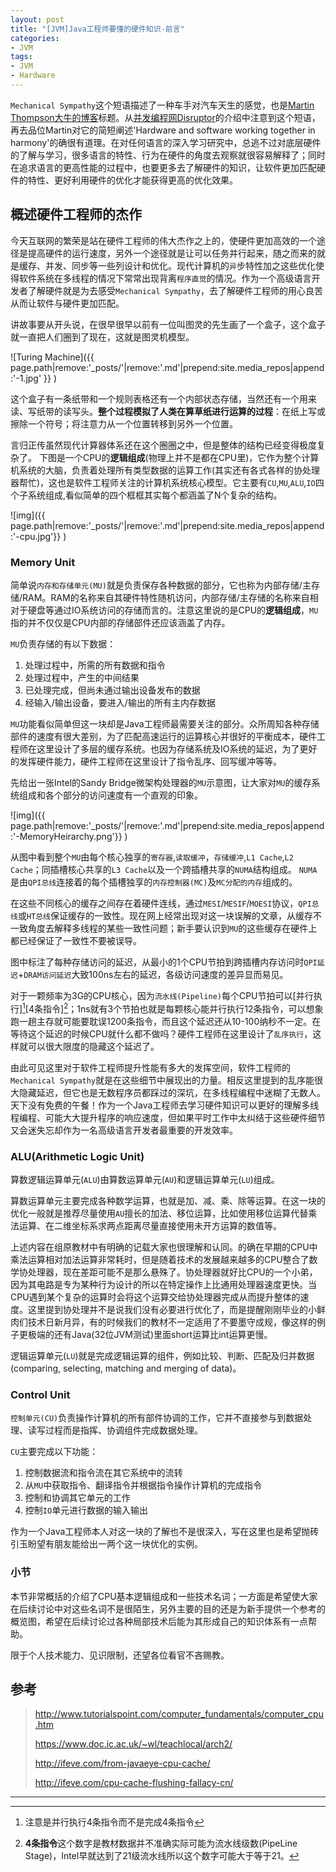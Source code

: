 ```yaml
---
layout: post
title: "[JVM]Java工程师要懂的硬件知识-前言"
categories:
- JVM
tags:
- JVM
- Hardware
---
```

`Mechanical Sympathy`这个短语描述了一种车手对汽车天生的感觉，也是[Martin Thompson大牛的博客](http://mechanical-sympathy.blogspot.sg/)标题。从[并发编程网Disruptor](http://ifeve.com/disruptor-cacheline-padding/)的介绍中注意到这个短语，再去品位Martin对它的简短阐述'Hardware and software working together in harmony'的确很有道理。在对任何语言的深入学习研究中，总逃不过对底层硬件的了解与学习，很多语言的特性、行为在硬件的角度去观察就很容易解释了；同时在追求语言的更高性能的过程中，也要更多去了解硬件的知识，让软件更加匹配硬件的特性、更好利用硬件的优化才能获得更高的优化效果。



概述硬件工程师的杰作
-----------------
今天互联网的繁荣是站在硬件工程师的伟大杰作之上的，使硬件更加高效的一个途径是提高硬件的运行速度，另外一个途径就是让可以任务并行起来，随之而来的就是缓存、并发、同步等一些列设计和优化。现代计算机的`异`步特性加之这些优化使得软件系统在多线程的情况下常常出现背离`程序直觉`的情况。作为一个高级语言开发者了解硬件就是为去感受`Mechanical Sympathy`，去了解硬件工程师的用心良苦从而让软件与硬件更加匹配。

讲故事要从开头说，在很早很早以前有一位叫图灵的先生画了一个盒子，这个盒子就一直把人们圈到了现在，这就是图灵机模型。

![Turing Machine]({{ page.path|remove:'_posts/'|remove:'.md'|prepend:site.media_repos|append:'-1.jpg' }} )

这个盒子有一条纸带和一个规则表格还有一个内部状态存储，当然还有一个用来读、写纸带的读写头。**整个过程模拟了人类在算草纸进行运算的过程**：在纸上写或擦除一个符号；将注意力从一个位置转移到另外一个位置。

言归正传虽然现代计算器体系还在这个圈圈之中，但是整体的结构已经变得极度复杂了。
下图是一个CPU的**逻辑组成**(物理上并不是都在CPU里)，它作为整个计算机系统的大脑，负责着处理所有类型数据的运算工作(其实还有各式各样的协处理器帮忙)，这也是软件工程师关注的计算机系统核心模型。它主要有`CU`,`MU`,`ALU`,`IO`四个子系统组成,看似简单的四个框框其实每个都涵盖了N个复杂的结构。

![img]({{ page.path|remove:'_posts/'|remove:'.md'|prepend:site.media_repos|append:'-cpu.jpg'}} )

### Memory Unit

简单说`内存和存储单元(MU)`就是负责保存各种数据的部分，它也称为内部存储/主存储/RAM。RAM的名称来自其硬件特性随机访问，内部存储/主存储的名称来自相对于硬盘等通过IO系统访问的存储而言的。注意这里说的是CPU的**逻辑组成**，`MU`指的并不仅仅是CPU内部的存储部件还应该涵盖了内存。

`MU`负责存储的有以下数据：

1. 处理过程中，所需的所有数据和指令
2. 处理过程中，产生的中间结果
3. 已处理完成，但尚未通过输出设备发布的数据
4. 经输入/输出设备，要进入/输出的所有主内存数据

`MU`功能看似简单但这一块却是Java工程师最需要关注的部分。众所周知各种存储部件的速度有很大差别，为了匹配高速运行的运算核心并很好的平衡成本，硬件工程师在这里设计了多层的缓存系统。也因为存储系统及IO系统的延迟，为了更好的发挥硬件能力，硬件工程师在这里设计了指令乱序、回写缓冲等等。

先给出一张Intel的Sandy Bridge微架构处理器的`MU`示意图，让大家对`MU`的缓存系统组成和各个部分的访问速度有一个直观的印象。

![img]({{ page.path|remove:'_posts/'|remove:'.md'|prepend:site.media_repos|append:'-MemoryHeirarchy.png'}} )

从图中看到整个`MU`由每个核心独享的`寄存器`,`读取缓冲`，`存储缓冲`,`L1 Cache`,`L2 Cache`；同插槽核心共享的`L3 Cache`以及一个跨插槽共享的`NUMA`结构组成。
`NUMA`是由`QPI总线`连接着的每个插槽独享的`内存控制器(MC)`及`MC分配的内存`组成的。

在这些不同核心的缓存之间存在着硬件连线，通过`MESI`/`MESIF`/`MOESI`协议，`QPI总线`或`HT总线`保证缓存的一致性。现在网上经常出现对这一块误解的文章，从缓存不一致角度去解释多线程的某些一致性问题；新手要认识到`MU`的这些缓存在硬件上都已经保证了一致性不要被误导。

图中标注了每种存储访问的延迟，从最小的1个CPU节拍到跨插槽内存访问时`QPI延迟`+`DRAM访问延迟`大致100ns左右的延迟，各级访问速度的差异显而易见。

对于一颗频率为3G的CPU核心，因为`流水线(Pipeline)`每个CPU节拍可以[并行执行][^1][4条指令][^2]；1ns就有3个节拍也就是每颗核心能并行执行12条指令，可以想象跑一趟主存就可能要耽误1200条指令，而且这个延迟还从10-100纳秒不一定。在等待这个延迟的时候CPU就什么都不做吗？硬件工程师在这里设计了`乱序执行`，这样就可以很大限度的隐藏这个延迟了。

由此可见这里对于软件工程师提升性能有多大的发挥空间，软件工程师的`Mechanical Sympathy`就是在这些细节中展现出的力量。相反这里提到的乱序能很大隐藏延迟，但它也是无数程序员都踩过的深坑，在多线程编程中迷糊了无数人。天下没有免费的午餐！作为一个Java工程师去学习硬件知识可以更好的理解多线程编程、可能大大提升程序的响应速度，但如果平时工作中太纠结于这些硬件细节又会迷失忘却作为一名高级语言开发者最重要的开发效率。

### ALU(Arithmetic Logic Unit)

算数逻辑运算单元(`ALU`)由算数运算单元(`AU`)和逻辑运算单元(`LU`)组成。

算数运算单元主要完成各种数学运算，也就是加、减、乘、除等运算。在这一块的优化一般就是推荐尽量使用`AU`擅长的加法、移位运算，比如使用移位运算代替乘法运算、在二维坐标系求两点距离尽量直接使用未开方运算的数值等。

上述内容在组原教材中有明确的记载大家也很理解和认同。的确在早期的CPU中乘法运算相对加法运算非常耗时，但是随着技术的发展越来越多的CPU整合了数学协处理器，现在差距可能不是那么悬殊了。协处理器就好比CPU的一个小弟，因为其电路是专为某种行为设计的所以在特定操作上比通用处理器速度更快。当CPU遇到某个复杂的运算时会将这个运算交给协处理器完成从而提升整体的速度。这里提到协处理并不是说我们没有必要进行优化了，而是提醒刚刚毕业的小鲜肉们技术日新月异，有的时候我们的教材不一定适用了不要墨守成规，像这样的例子更极端的还有Java(32位JVM测试)里面short运算比int运算更慢。

逻辑运算单元(`LU`)就是完成逻辑运算的组件，例如比较、判断、匹配及归并数据(comparing, selecting, matching and merging of data)。

### Control Unit

`控制单元(CU)`负责操作计算机的所有部件协调的工作，它并不直接参与到数据处理、读写过程而是指挥、协调组件完成数据处理。

`CU`主要完成以下功能：

1. 控制数据流和指令流在其它系统中的流转
2. 从`MU`中获取指令、翻译指令并根据指令操作计算机的完成指令
3. 控制和协调其它单元的工作
4. 控制`IO`单元进行数据的输入输出

作为一个Java工程师本人对这一块的了解也不是很深入，写在这里也是希望抛砖引玉盼望有朋友能给出一两个这一块优化的实例。

### 小节

本节非常概括的介绍了CPU基本逻辑组成和一些技术名词；一方面是希望使大家在后续讨论中对这些名词不是很陌生，另外主要的目的还是为新手提供一个参考的概览图，希望在后续讨论过各种局部技术后能为其形成自己的知识体系有一点帮助。

限于个人技术能力、见识限制，还望各位看官不吝赐教。


## 参考

> http://www.tutorialspoint.com/computer_fundamentals/computer_cpu.htm
>
> https://www.doc.ic.ac.uk/~wl/teachlocal/arch2/
>
> http://ifeve.com/from-javaeye-cpu-cache/
>
> http://ifeve.com/cpu-cache-flushing-fallacy-cn/


***

[^1]: 注意是并行执行4条指令而不是完成4条指令
[^2]: **4条指令**这个数字是教材数据并不准确实际可能为流水线级数(PipeLine Stage)，Intel早就达到了21级流水线所以这个数字可能大于等于21。



